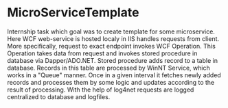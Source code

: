 # MicroServiceTemplate

Internship task which goal was to create template for some microservice.
Here WCF web-service is hosted localy in IIS handles requests from client. 
More specifically, request to exact endpoint invokes WCF Operation. This Operation takes data from request and invokes stored procedure in database via Dapper/ADO.NET. Stored procedure adds record to a table in database. Records in this table are processed by WinNT Service, which works in a "Queue" manner. Once in a given interval it fetches newly added records and processes them by some logic and updates according to the result of processing. With the help of log4net requests are logged centralized to database and logfiles.
